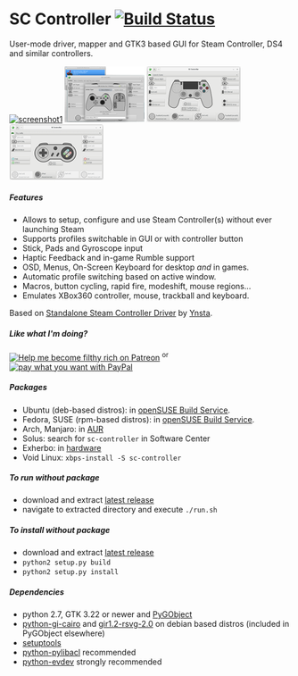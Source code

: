 SC Controller [![Build Status](https://travis-ci.org/kozec/sc-controller.svg?branch=master)](https://travis-ci.org/kozec/sc-controller)
=============

User-mode driver, mapper and GTK3 based GUI for Steam Controller, DS4 and similar controllers.

[![screenshot1](docs/screenshot1-tn.png?raw=true)](docs/screenshot1.png?raw=true)
[![screenshot2](docs/screenshot2-tn.png?raw=true)](docs/screenshot2.png?raw=true)
[![screenshot3](docs/screenshot3-tn.png?raw=true)](docs/screenshot3.png?raw=true)
[![screenshot3](docs/screenshot4-tn.png?raw=true)](docs/screenshot4.png?raw=true)

##### Features
- Allows to setup, configure and use Steam Controller(s) without ever launching Steam
- Supports profiles switchable in GUI or with controller button
- Stick, Pads and Gyroscope input
- Haptic Feedback and in-game Rumble support
- OSD, Menus, On-Screen Keyboard for desktop *and* in games.
- Automatic profile switching based on active window.
- Macros, button cycling, rapid fire, modeshift, mouse regions...
- Emulates XBox360 controller, mouse, trackball and keyboard.

Based on [Standalone Steam Controller Driver](https://github.com/ynsta/steamcontroller) by [Ynsta](https://github.com/ynsta).

##### Like what I'm doing?

[![Help me become filthy rich on Patreon](https://img.shields.io/badge/Help_me_become_filthy_rich_on-Patreon-Orange.svg)](https://www.patreon.com/kozec) <sup>or</sup> [![pay what you want with PayPal](https://img.shields.io/badge/pay_what_you_want_with-Paypal-yellow.svg)](https://www.paypal.com/cgi-bin/webscr?cmd=_donations&business=77DQD3L9K8RPU&lc=SK&item_name=kozec&item_number=scc&currency_code=EUR&bn=PP%2dDonationsBF%3abtn_donate_LG%2egif%3aNonHosted)
##### Packages
- Ubuntu (deb-based distros): in [openSUSE Build Service](http://software.opensuse.org/download.html?project=home%3Akozec&package=sc-controller).
- Fedora, SUSE (rpm-based distros): in [openSUSE Build Service](http://software.opensuse.org/download.html?project=home%3Akozec&package=sc-controller).
- Arch, Manjaro: in [AUR](https://aur.archlinux.org/packages/sc-controller-git/)
- Solus: search for `sc-controller` in Software Center
- Exherbo: in [hardware](https://git.exherbo.org/summer/packages/input/sc-controller)
- Void Linux: `xbps-install -S sc-controller`

##### To run without package
- download and extract [latest release](https://github.com/kozec/sc-controller/releases/latest)
- navigate to extracted directory and execute `./run.sh`

##### To install without package
- download and extract  [latest release](https://github.com/kozec/sc-controller/releases/latest)
- `python2 setup.py build`
- `python2 setup.py install`


##### Dependencies
- python 2.7, GTK 3.22 or newer and [PyGObject](https://live.gnome.org/PyGObject)
- [python-gi-cairo](https://packages.debian.org/sid/python-gi-cairo) and [gir1.2-rsvg-2.0](https://packages.debian.org/sid/gir1.2-rsvg-2.0) on debian based distros (included in PyGObject elsewhere)
- [setuptools](https://pypi.python.org/pypi/setuptools)
- [python-pylibacl](http://pylibacl.k1024.org/) recommended
- [python-evdev](https://python-evdev.readthedocs.io/en/latest/) strongly recommended
